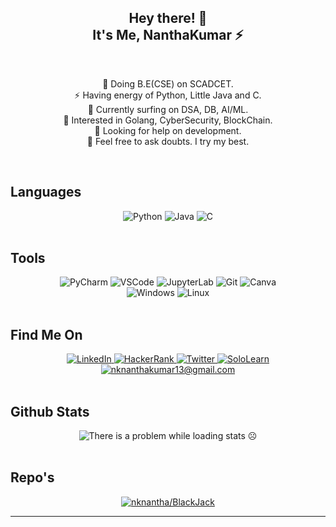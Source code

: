 <h2 align="center">Hey there! 👋<br>It's Me, <strong>NanthaKumar ⚡️</strong></h2>  

<br>

<div align="center">

💎 Doing B.E(CSE) on SCADCET.  
⚡️ Having energy of Python, Little Java and C.  
🌱 Currently surfing on DSA, DB, AI/ML.  
🤩 Interested in Golang, CyberSecurity, BlockChain.  
🧐 Looking for help on development.  
💬 Feel free to ask doubts. I try my best.  

</div>

<br>

## Languages

<div align="center">
    <img src="https://img.shields.io/static/v1?label=&message=python&color=ffd343&style=for-the-badge&logo=python&logoColor=black" alt="Python"/>
    <img src="https://img.shields.io/static/v1?label=&message=java&color=ed8b00&style=for-the-badge&logo=java&logoColor=white" alt="Java"/>
    <img src="https://img.shields.io/static/v1?label=&message=Language&color=283593&style=for-the-badge&logo=c&logoColor=white" alt="C"/>
</div>

<br>

## Tools

<div align="center">
    <img src="https://img.shields.io/static/v1?label=&message=pycharm&color=black&style=for-the-badge&logo=pycharm&logoColor=white" alt="PyCharm"/>
    <img src="https://img.shields.io/static/v1?label=&message=vscode&color=006bb3&style=for-the-badge&logo=visualstudiocode&logoColor=white" alt="VSCode"/>
    <img src="https://img.shields.io/static/v1?label=&message=jupyterlab&color=f37626&style=for-the-badge&logo=jupyter&logoColor=white" alt="JupyterLab"/>
    <img src="https://img.shields.io/static/v1?label=&message=git&color=f05032&style=for-the-badge&logo=git&logoColor=white" alt="Git"/>
    <img src="https://img.shields.io/static/v1?label=&message=canva&color=00adb3&style=for-the-badge&logo=canva&logoColor=white" alt="Canva"/>
    <br>
    <img src="https://img.shields.io/static/v1?label=&message=windows&color=0078d6&style=for-the-badge&logo=windows&logoColor=white" alt="Windows"/>
    <img src="https://img.shields.io/static/v1?label=&message=linux&color=66a329&style=for-the-badge&logo=linux&logoColor=white" alt="Linux"/>    
</div>

<br>

## Find Me On

<div align="center">
    <a href="https://www.linkedin.com/in/nanthakumar13/" title="LinkedIn Profile">
        <img src="https://img.shields.io/static/v1?label=&message=linkedin&color=0a66c2&style=for-the-badge&logo=linkedin&logoColor=white" alt="LinkedIn"/>
    </a>
    <a href="https://www.hackerrank.com/nknantha" title="HackerRank Profile">
        <img src="https://img.shields.io/static/v1?label=&message=hackerrank&color=21914a&style=for-the-badge&logo=hackerrank&logoColor=black" alt="HackerRank"/>
    </a>
    <a href="https://twitter.com/nknantha13" title="Twitter Profile">
        <img src="https://img.shields.io/static/v1?label=&message=twitter&color=0d8bd9&style=for-the-badge&logo=twitter&logoColor=white" alt="Twitter"/>
    </a>
    <a href="https://www.sololearn.com/Profile/18838613/" title="SoloLearn Profile">
        <img src="https://img.shields.io/static/v1?label=&message=sololearn&color=159d82&style=for-the-badge&logo=sololearn&logoColor=white" alt="SoloLearn"/>
    </a>
    <br>
    <a href="mailto:nknanthakumar13@gmail.com" title="Mail">
        <img src="https://img.shields.io/static/v1?label=&message=mail&color=ea4335&style=for-the-badge&logo=gmail&logoColor=white" alt="nknanthakumar13@gmail.com"/>
    </a>
</div>

<br>

## Github Stats

<div align="center">
<img src="https://github-readme-stats.vercel.app/api/top-langs/?username=nknantha&layout=compact&bg_color=262626&text_color=8c8c8c&border_color=33cc33" alt="There is a problem while loading stats ☹️">
</div>

<br>

## Repo's

<div align="center">
    <a href="https://github.com/nknantha/BlackJack" title="nknantha/BlackJack">
        <img src="https://github-readme-stats.vercel.app/api/pin/?username=nknantha&repo=BlackJack&show_owner=true&bg_color=262626&text_color=8c8c8c&border_color=33cc33&show_icons=true" alt="nknantha/BlackJack">
    </a>
</div>

---
